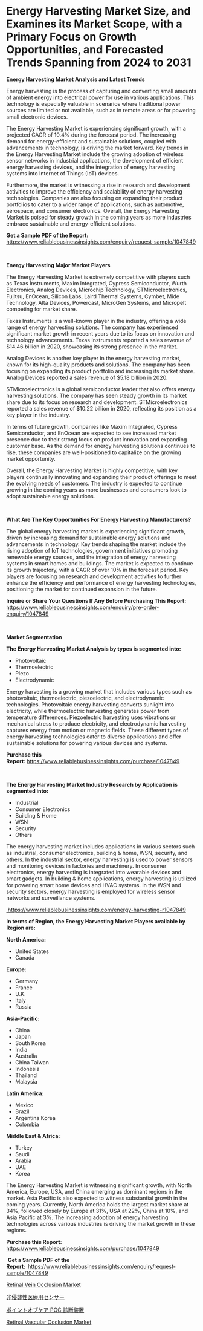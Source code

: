 <p><h1>Energy Harvesting Market Size, and Examines its Market Scope, with a Primary Focus on Growth Opportunities, and Forecasted Trends Spanning from 2024 to 2031</h1></p><p><strong>Energy Harvesting Market Analysis and Latest Trends</strong></p>
<p><p>Energy harvesting is the process of capturing and converting small amounts of ambient energy into electrical power for use in various applications. This technology is especially valuable in scenarios where traditional power sources are limited or not available, such as in remote areas or for powering small electronic devices.</p><p>The Energy Harvesting Market is experiencing significant growth, with a projected CAGR of 10.4% during the forecast period. The increasing demand for energy-efficient and sustainable solutions, coupled with advancements in technology, is driving the market forward. Key trends in the Energy Harvesting Market include the growing adoption of wireless sensor networks in industrial applications, the development of efficient energy harvesting devices, and the integration of energy harvesting systems into Internet of Things (IoT) devices.</p><p>Furthermore, the market is witnessing a rise in research and development activities to improve the efficiency and scalability of energy harvesting technologies. Companies are also focusing on expanding their product portfolios to cater to a wider range of applications, such as automotive, aerospace, and consumer electronics. Overall, the Energy Harvesting Market is poised for steady growth in the coming years as more industries embrace sustainable and energy-efficient solutions.</p></p>
<p><strong>Get a Sample PDF of the Report:&nbsp;</strong> <a href="https://www.reliablebusinessinsights.com/enquiry/request-sample/1047849">https://www.reliablebusinessinsights.com/enquiry/request-sample/1047849</a></p>
<p>&nbsp;</p>
<p><strong>Energy Harvesting Major Market Players</strong></p>
<p><p>The Energy Harvesting Market is extremely competitive with players such as Texas Instruments, Maxim Integrated, Cypress Semiconductor, Wurth Electronics, Analog Devices, Microchip Technology, STMicroelectronics, Fujitsu, EnOcean, Silicon Labs, Laird Thermal Systems, Cymbet, Mide Technology, Alta Devices, Powercast, MicroGen Systems, and Micropelt competing for market share.</p><p>Texas Instruments is a well-known player in the industry, offering a wide range of energy harvesting solutions. The company has experienced significant market growth in recent years due to its focus on innovation and technology advancements. Texas Instruments reported a sales revenue of $14.46 billion in 2020, showcasing its strong presence in the market.</p><p>Analog Devices is another key player in the energy harvesting market, known for its high-quality products and solutions. The company has been focusing on expanding its product portfolio and increasing its market share. Analog Devices reported a sales revenue of $5.18 billion in 2020.</p><p>STMicroelectronics is a global semiconductor leader that also offers energy harvesting solutions. The company has seen steady growth in its market share due to its focus on research and development. STMicroelectronics reported a sales revenue of $10.22 billion in 2020, reflecting its position as a key player in the industry.</p><p>In terms of future growth, companies like Maxim Integrated, Cypress Semiconductor, and EnOcean are expected to see increased market presence due to their strong focus on product innovation and expanding customer base. As the demand for energy harvesting solutions continues to rise, these companies are well-positioned to capitalize on the growing market opportunity.</p><p>Overall, the Energy Harvesting Market is highly competitive, with key players continually innovating and expanding their product offerings to meet the evolving needs of customers. The industry is expected to continue growing in the coming years as more businesses and consumers look to adopt sustainable energy solutions.</p></p>
<p>&nbsp;</p>
<p><strong>What Are The Key Opportunities For Energy Harvesting Manufacturers?</strong></p>
<p><p>The global energy harvesting market is experiencing significant growth, driven by increasing demand for sustainable energy solutions and advancements in technology. Key trends shaping the market include the rising adoption of IoT technologies, government initiatives promoting renewable energy sources, and the integration of energy harvesting systems in smart homes and buildings. The market is expected to continue its growth trajectory, with a CAGR of over 10% in the forecast period. Key players are focusing on research and development activities to further enhance the efficiency and performance of energy harvesting technologies, positioning the market for continued expansion in the future.</p></p>
<p><strong>Inquire or Share Your Questions If Any Before Purchasing This Report:</strong> <a href="https://www.reliablebusinessinsights.com/enquiry/pre-order-enquiry/1047849">https://www.reliablebusinessinsights.com/enquiry/pre-order-enquiry/1047849</a></p>
<p>&nbsp;</p>
<p><strong>Market Segmentation</strong></p>
<p><strong>The Energy Harvesting Market Analysis by types is segmented into:</strong></p>
<p><ul><li>Photovoltaic</li><li>Thermoelectric</li><li>Piezo</li><li>Electrodynamic</li></ul></p>
<p><p>Energy harvesting is a growing market that includes various types such as photovoltaic, thermoelectric, piezoelectric, and electrodynamic technologies. Photovoltaic energy harvesting converts sunlight into electricity, while thermoelectric harvesting generates power from temperature differences. Piezoelectric harvesting uses vibrations or mechanical stress to produce electricity, and electrodynamic harvesting captures energy from motion or magnetic fields. These different types of energy harvesting technologies cater to diverse applications and offer sustainable solutions for powering various devices and systems.</p></p>
<p><strong>Purchase this Report:&nbsp;</strong><a href="https://www.reliablebusinessinsights.com/purchase/1047849">https://www.reliablebusinessinsights.com/purchase/1047849</a></p>
<p>&nbsp;</p>
<p><strong>The Energy Harvesting Market Industry Research by Application is segmented into:</strong></p>
<p><ul><li>Industrial</li><li>Consumer Electronics</li><li>Building & Home</li><li>WSN</li><li>Security</li><li>Others</li></ul></p>
<p><p>The energy harvesting market includes applications in various sectors such as industrial, consumer electronics, building & home, WSN, security, and others. In the industrial sector, energy harvesting is used to power sensors and monitoring devices in factories and machinery. In consumer electronics, energy harvesting is integrated into wearable devices and smart gadgets. In building & home applications, energy harvesting is utilized for powering smart home devices and HVAC systems. In the WSN and security sectors, energy harvesting is employed for wireless sensor networks and surveillance systems.</p></p>
<p><a href="https://www.reliablebusinessinsights.com/energy-harvesting-r1047849">&nbsp;https://www.reliablebusinessinsights.com/energy-harvesting-r1047849</a></p>
<p><strong>In terms of Region, the Energy Harvesting Market Players available by Region are:</strong></p>
<p>
    <p> <strong> North America: </strong>
        <ul>
            <li>United States</li>
            <li>Canada</li>
        </ul>
        </p> 
    <p> <strong> Europe: </strong>
        <ul>
            <li>Germany</li>
            <li>France</li>
            <li>U.K.</li>
            <li>Italy</li>
            <li>Russia</li>
        </ul>
        </p> 
    <p> <strong> Asia-Pacific: </strong>
        <ul>
            <li>China</li>
            <li>Japan</li>
            <li>South Korea</li>
            <li>India</li>
            <li>Australia</li>
            <li>China Taiwan</li>
            <li>Indonesia</li>
            <li>Thailand</li>
            <li>Malaysia</li>
        </ul>
        </p> 
    <p> <strong> Latin America: </strong>
        <ul>
            <li>Mexico</li>
            <li>Brazil</li>
            <li>Argentina Korea</li>
            <li>Colombia</li>
        </ul>
        </p> 
    <p> <strong> Middle East & Africa: </strong>
        <ul>
            <li>Turkey</li>
            <li>Saudi</li>
            <li>Arabia</li>
            <li>UAE</li>
            <li>Korea</li>
        </ul>
    </p>
    </p>
<p><p>The Energy Harvesting Market is witnessing significant growth, with North America, Europe, USA, and China emerging as dominant regions in the market. Asia Pacific is also expected to witness substantial growth in the coming years. Currently, North America holds the largest market share at 34%, followed closely by Europe at 31%, USA at 22%, China at 10%, and Asia Pacific at 3%. The increasing adoption of energy harvesting technologies across various industries is driving the market growth in these regions.</p></p>
<p><strong>Purchase this Report: </strong><a href="https://www.reliablebusinessinsights.com/purchase/1047849">https://www.reliablebusinessinsights.com/purchase/1047849</a></p>
<p>&nbsp;<strong>Get a Sample PDF of the Report:&nbsp;&nbsp;</strong><a href="https://www.reliablebusinessinsights.com/enquiry/request-sample/1047849">https://www.reliablebusinessinsights.com/enquiry/request-sample/1047849</a></p>
<p><strong></strong></p>
<p><p><a href="https://github.com/fiixsa/Market-Research-Report-List-3/blob/main/retinal-vein-occlusion-market.md">Retinal Vein Occlusion Market</a></p><p><a href="https://github.com/MacyOrn/Market-Research-Report-List-1/blob/main/3235535179881.md">非侵襲性医療用センサー</a></p><p><a href="https://github.com/charm854/Market-Research-Report-List-2/blob/main/1173796179880.md">ポイントオブケア POC 診断装置</a></p><p><a href="https://github.com/cecuraprangm/Market-Research-Report-List-3/blob/main/retinal-vascular-occlusion-market.md">Retinal Vascular Occlusion Market</a></p></p>